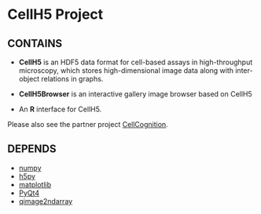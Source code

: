 CellH5 Project
===============

CONTAINS
--------

* **CellH5** is an HDF5 data format for cell-based assays in high-throughput
  microscopy, which stores high-dimensional image data along with inter-object
  relations in graphs.

* **CellH5Browser** is an interactive gallery image browser based on CellH5

* An **R** interface for CellH5.

Please also see the partner project [CellCognition](https://www.cellcognition-project.org/).

DEPENDS
-------

* [numpy](http://www.numpy.org/)
* [h5py](http://www.h5py.org/)
* [matplotlib](https://matplotlib.org/)
* [PyQt4](https://wiki.python.org/moin/PyQt4)
* [qimage2ndarray](https://pypi.python.org/pypi/qimage2ndarray)
